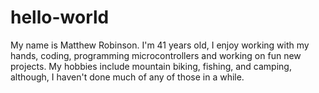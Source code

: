# hello-world
My name is Matthew Robinson.  I'm 41 years old, I enjoy working with my hands, coding, programming microcontrollers and working on fun new projects.  My hobbies include mountain biking, fishing, and camping, although, I haven't done much of any of those in a while.    
